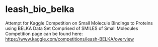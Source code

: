 # leash_bio_belka
Attempt for Kaggle Competition on Small Molecule Bindings to Proteins using BELKA Data Set Comprised of SMILES of Small Molecules<br>
Competition page can be found here:<br>
https://www.kaggle.com/competitions/leash-BELKA/overview